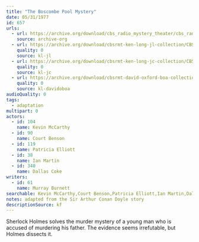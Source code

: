 ```yaml
---
title: "The Boscombe Pool Mystery"
date: 05/31/1977
id: 657
urls: 
  - url: https://archive.org/download/cbs_radio_mystery_theater/cbs_radio_mystery_theater-0651-0700.zip/cbs_radio_mystery_theater-0651-0700%2Fcbsrmt_0657_the_boscombe_pool_mystery.mp3
    source: archive-org
  - url: https://archive.org/download/cbsrmt-ken-long-jl-collection/CBSRMT - 770531 0657 The Boscombe Pool Mystery_jl.mp3
    quality: 0
    source: kl-jl
  - url: https://archive.org/download/cbsrmt-ken-long-jc-collection/CBSRMT - 770531 0657 Boscombe Pool Mystery vbr na_jc.mp3
    quality: 0
    source: kl-jc
  - url: https://archive.org/download/cbsrmt-david-oxford-boa-collection/CBSRMT-770531-0657-The-Boscombe-Pool-Mystery-(128-48)_WBBM-JE-{BoA}.mp3
    quality: 0
    source: kl-davidoboa
audioQuality: 0
tags: 
  - adaptation
multipart: 0
actors:  
  - id: 104
    name: Kevin McCarthy  
  - id: 90
    name: Court Benson  
  - id: 119
    name: Patricia Elliott  
  - id: 38
    name: Ian Martin  
  - id: 340
    name: Dallas Coke
writers:  
  - id: 61
    name: Murray Burnett
searchable: Kevin McCarthy,Court Benson,Patricia Elliott,Ian Martin,Dallas Coke Murray Burnett
notes: adapted from the Sir Arthur Conan Doyle story
descriptionSource: kf
---
```

Sherlock Holmes solves the murder mystery of a young man who is accused of murdering his father. The evidence seems irrefutable, but Holmes dissects it.